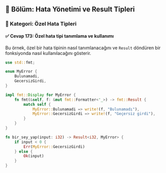 ## 📘 Bölüm: Hata Yönetimi ve Result Tipleri  
### 🔹 Kategori: Özel Hata Tipleri  
#### ✅ Cevap 173: Özel hata tipi tanımlama ve kullanımı

Bu örnek, özel bir hata tipinin nasıl tanımlanacağını ve `Result` döndüren bir fonksiyonda nasıl kullanılacağını gösterir.

```rust
use std::fmt;

enum MyError {
    Bulunamadi,
    GecersizGirdi,
}

impl fmt::Display for MyError {
    fn fmt(&self, f: &mut fmt::Formatter<'_>) -> fmt::Result {
        match self {
            MyError::Bulunamadi => write!(f, "Bulunamadı"),
            MyError::GecersizGirdi => write!(f, "Geçersiz girdi"),
        }
    }
}

fn bir_sey_yap(input: i32) -> Result<i32, MyError> {
    if input < 0 {
        Err(MyError::GecersizGirdi)
    } else {
        Ok(input)
    }
}
```
